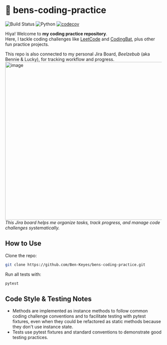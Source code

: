 # 🚀 bens-coding-practice

![Build Status](https://github.com/Ben-Keyes/bens-coding-practice/actions/workflows/ci.yml/badge.svg)
![Python](https://img.shields.io/badge/python-3.11-blue)
[![codecov](https://codecov.io/gh/Ben-Keyes/bens-coding-practice/graph/badge.svg?token=LUAWQD1TNJ)](https://codecov.io/gh/Ben-Keyes/bens-coding-practice)

Hiya! Welcome to **my coding practice repository**.  
Here, I tackle coding challenges like [LeetCode](https://leetcode.com) and [CodingBat](https://codingbat.com), plus other fun practice projects.

This repo is also connected to my personal Jira Board, *Beelzebub* (aka Bennie & Lucky), for tracking workflow and progress.
<img width="1082" height="506" alt="image" src="https://github.com/user-attachments/assets/c9b9ff7c-e093-41ab-9665-03957ff7073b" />
*This Jira board helps me organize tasks, track progress, and manage code challenges systematically.*


## How to Use

Clone the repo:

```bash
git clone https://github.com/Ben-Keyes/bens-coding-practice.git
```

Run all tests with:
```bash
pytest
```

## Code Style & Testing Notes
- Methods are implemented as instance methods to follow common coding challenge conventions and to facilitate testing with pytest fixtures, even when they could be refactored as static methods because they don't use instance state.
- Tests use pytest fixtures and standard conventions to demonstrate good testing practices.
